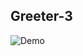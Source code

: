 ## Greeter-3


  
![Demo](https://mohan-chinnappan-n.github.io/books/lx/chap-15/img/lex-component-build-2.gif)
